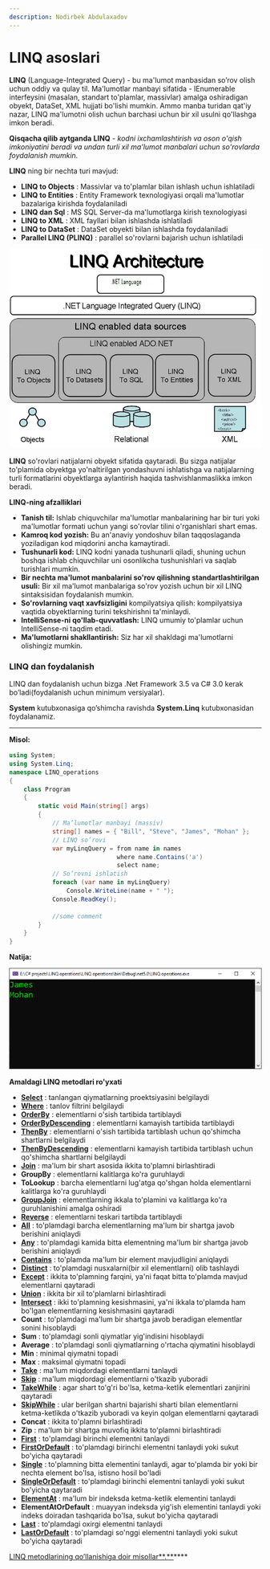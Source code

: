 ```yaml
---
description: Nodirbek Abdulaxadov
---
```


# LINQ asoslari

**LINQ** \(Language-Integrated Query\) - bu ma'lumot manbasidan so’rov olish  uchun oddiy va qulay til. Ma'lumotlar manbayi sifatida - IEnumerable interfeysini \(masalan, standart to'plamlar, massivlar\) amalga oshiradigan obyekt, DataSet, XML hujjati bo'lishi mumkin. Ammo manba turidan qat'iy nazar, LINQ ma'lumotni olish uchun barchasi uchun bir xil usulni qo'llashga imkon beradi.


**Qisqacha qilib aytganda** **LINQ** - _kodni ixchamlashtirish va oson o'qish imkoniyatini beradi va undan turli xil ma'lumot manbalari uchun so'rovlarda foydalanish mumkin._

**LINQ** ning bir nechta turi mavjud:

* **LINQ to Objects** : Massivlar va to'plamlar bilan ishlash uchun ishlatiladi
* **LINQ to Entities** : Entity Framework texnologiyasi orqali ma'lumotlar bazalariga kirishda foydalaniladi
* **LINQ dan Sql** : MS SQL Server-da ma'lumotlarga kirish texnologiyasi
* **LINQ to XML** : XML fayllari bilan ishlashda ishlatiladi
* **LINQ to DataSet** : DataSet obyekti bilan ishlashda foydalaniladi
* **Parallel LINQ \(PLINQ\)** : parallel so'rovlarni bajarish uchun ishlatiladi

![](../../.gitbook/assets/image%20%284%29.png)

**LINQ** so'rovlari natijalarni obyekt sifatida qaytaradi. Bu sizga natijalar to'plamida obyektga yo'naltirilgan yondashuvni ishlatishga va natijalarning turli formatlarini obyektlarga aylantirish haqida tashvishlanmaslikka imkon beradi.


**LINQ-ning afzalliklari**

* **Tanish til:** Ishlab chiquvchilar ma'lumotlar manbalarining har bir turi yoki ma'lumotlar formati uchun yangi so'rovlar tilini o'rganishlari shart emas.
* **Kamroq kod yozish:** Bu an'anaviy yondoshuv bilan taqqoslaganda yoziladigan kod miqdorini ancha kamaytiradi.
* **Tushunarli kod:** LINQ kodni yanada tushunarli qiladi, shuning uchun boshqa ishlab chiquvchilar uni osonlikcha tushunishlari va saqlab turishlari mumkin.
* **Bir nechta ma'lumot manbalarini so'rov qilishning standartlashtirilgan usuli:** Bir xil ma'lumot manbalariga so'rov yozish uchun bir xil LINQ sintaksisidan foydalanish mumkin.
* **So'rovlarning vaqt xavfsizligini** kompilyatsiya qilish: kompilyatsiya vaqtida obyektlarning turini tekshirishni ta'minlaydi.
* **IntelliSense-ni qo'llab-quvvatlash:** LINQ umumiy to'plamlar uchun IntelliSense-ni taqdim etadi.
* **Ma'lumotlarni shakllantirish:** Siz har xil shakldagi ma'lumotlarni olishingiz mumkin.

### **LINQ** dan foydalanish


LINQ dan foydalanish uchun bizga .Net Framework 3.5 va C\# 3.0 kerak bo’ladi\(foydalanish uchun minimum versiyalar\).


**System** kutubxonasiga qo’shimcha ravishda **System.Linq** kutubxonasidan foydalanamiz.
****

**Misol:**

```csharp
using System;
using System.Linq;
namespace LINQ_operations
{
    class Program
    {
        static void Main(string[] args)
        {
            // Ma’lumotlar manbayi (massiv)
            string[] names = { "Bill", "Steve", "James", "Mohan" };
            // LINQ so’rovi 
            var myLinqQuery = from name in names
                              where name.Contains('a')
                              select name;
            // So’rovni ishlatish
            foreach (var name in myLinqQuery)
                Console.WriteLine(name + " ");
            Console.ReadKey();
            
            //some comment
        }
    }
}

```

**Natija:**

![](../../.gitbook/assets/image%20%2836%29.png)

**Amaldagi LINQ metodlari ro'yxati**

* [**Select**](https://docs.dot-net.uz/c-.net/linq/select) : tanlangan qiymatlarning proektsiyasini belgilaydi
* [**Where**](https://docs.dot-net.uz/c-.net/linq/where) : tanlov filtrini belgilaydi
* [**OrderBy**](https://docs.dot-net.uz/c-.net/linq/orderby-va-orderbydescending) : elementlarni o'sish tartibida tartiblaydi
* [**OrderByDescending**](https://docs.dot-net.uz/c-.net/linq/orderby-va-orderbydescending) : elementlarni kamayish tartibida tartiblaydi
* [**ThenBy**](https://docs.dot-net.uz/c-.net/linq/thenby-va-thenbydescending) : elementlarni o'sish tartibida tartiblash uchun qo'shimcha shartlarni belgilaydi
* [**ThenByDescending**](https://docs.dot-net.uz/c-.net/linq/thenby-va-thenbydescending) : elementlarni kamayish tartibida tartiblash uchun qo'shimcha shartlarni belgilaydi
* [**Join**](https://docs.dot-net.uz/c-.net/linq/join-operatorlari) : ma'lum bir shart asosida ikkita to'plamni birlashtiradi
* **GroupBy** : elementlarni kalitlarga ko'ra guruhlaydi
* **ToLookup** : barcha elementlarni lug'atga qo'shgan holda elementlarni kalitlarga ko'ra guruhlaydi
* [**GroupJoin**](https://docs.dot-net.uz/c-.net/linq/join-operatorlari/group-join) : elementlarning ikkala to'plamini va kalitlarga ko'ra guruhlanishini amalga oshiradi
* [**Reverse**](https://docs.dot-net.uz/c-.net/linq/reverse) : elementlarni teskari tartibda tartiblaydi
* [**All**](https://docs.dot-net.uz/c-.net/linq/miqdor-operatorlari/all) : to'plamdagi barcha elementlarning ma'lum bir shartga javob berishini aniqlaydi
* [**Any**](https://docs.dot-net.uz/c-.net/linq/miqdor-operatorlari/any) : to'plamdagi kamida bitta elementning ma'lum bir shartga javob berishini aniqlaydi
* [**Contains**](https://docs.dot-net.uz/c-.net/linq/miqdor-operatorlari/contains) : to'plamda ma'lum bir element mavjudligini aniqlaydi
* [**Distinct**](https://docs.dot-net.uz/c-.net/linq/set-operatsiyasi/distinct) : to'plamdagi nusxalarni(bir xil elementlarni) olib tashlaydi
* [**Except**](https://docs.dot-net.uz/c-.net/linq/set-operatsiyasi/except) : ikkita to'plamning farqini, ya'ni faqat bitta to'plamda mavjud elementlarni qaytaradi
* [**Union**](https://docs.dot-net.uz/c-.net/linq/set-operatsiyasi/union) : ikkita bir xil to'plamlarni birlashtiradi
* [**Intersect**](https://docs.dot-net.uz/c-.net/linq/set-operatsiyasi/intersect) : ikki to'plamning kesishmasini, ya'ni ikkala to'plamda ham bo'lgan elementlarning kesishmasini qaytaradi
* **Count** : to'plamdagi ma'lum bir shartga javob beradigan elementlar sonini hisoblaydi
* **Sum** : to'plamdagi sonli qiymatlar yig'indisini hisoblaydi
* **Average** : to'plamdagi sonli qiymatlarning o'rtacha qiymatini hisoblaydi
* **Min** : minimal qiymatni topadi
* **Max** : maksimal qiymatni topadi
* [**Take**](https://docs.dot-net.uz/c-.net/linq/bolim-operatorlari/take) : ma'lum miqdordagi elementlarni tanlaydi
* [**Skip**](https://docs.dot-net.uz/c-.net/linq/bolim-operatorlari/skip) : ma'lum miqdordagi elementlarni o'tkazib yuboradi
* [**TakeWhile**](https://docs.dot-net.uz/c-.net/linq/bolim-operatorlari/takewhile) : agar shart to'g'ri bo'lsa, ketma-ketlik elementlari zanjirini qaytaradi
* [**SkipWhile**](https://docs.dot-net.uz/c-.net/linq/bolim-operatorlari/skipwhile) : ular berilgan shartni bajarishi sharti bilan elementlarni ketma-ketlikda o'tkazib yuboradi va keyin qolgan elementlarni qaytaradi
* **Concat** : ikkita to'plamni birlashtiradi
* **Zip** : ma'lum bir shartga muvofiq ikkita to'plamni birlashtiradi
* [**First**](https://docs.dot-net.uz/c-.net/linq/element-operatsiyalari/first-va-firstordefault) : to'plamdagi birinchi elementni tanlaydi
* [**FirstOrDefault**](https://docs.dot-net.uz/c-.net/linq/element-operatsiyalari/first-va-firstordefault) : to'plamdagi birinchi elementni tanlaydi yoki sukut bo'yicha qaytaradi
* [**Single**](https://docs.dot-net.uz/c-.net/linq/element-operatsiyalari/single-va-singleordefault) : to'plamning bitta elementini tanlaydi, agar to'plamda bir yoki bir nechta element bo'lsa, istisno hosil bo'ladi
* [**SingleOrDefault**](https://docs.dot-net.uz/c-.net/linq/element-operatsiyalari/single-va-singleordefault) : to'plamdagi birinchi elementni tanlaydi yoki sukut bo'yicha qaytaradi
* [**ElementAt**](https://docs.dot-net.uz/c-.net/linq/element-operatsiyalari/elementat) : ma'lum bir indeksda ketma-ketlik elementini tanlaydi
* **ElementAtOrDefault** : muayyan indeksda yig'ish elementini tanlaydi yoki indeks doiradan tashqarida bo'lsa, sukut bo'yicha qaytaradi
* [**Last**](https://docs.dot-net.uz/c-.net/linq/element-operatsiyalari/last-va-lastordefault) : to'plamdagi oxirgi elementni tanlaydi
* [**LastOrDefault**](https://docs.dot-net.uz/c-.net/linq/element-operatsiyalari/last-va-lastordefault) : to'plamdagi so'nggi elementni tanlaydi yoki sukut bo'yicha qaytaradi


[LINQ metodlarining qo’llanishiga doir misollar**.**](https://github.com/Nodirbek-Abdulaxadov/DOTNET.UZ/tree/main/LINQ-operations-master)\*\*\*\*

